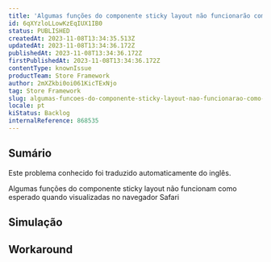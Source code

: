 ```yaml
---
title: 'Algumas funções do componente sticky layout não funcionarão como esperado quando visualizadas no navegador Safari'
id: 6qXYzloLLowKzEqIUX1IB0
status: PUBLISHED
createdAt: 2023-11-08T13:34:35.513Z
updatedAt: 2023-11-08T13:34:36.172Z
publishedAt: 2023-11-08T13:34:36.172Z
firstPublishedAt: 2023-11-08T13:34:36.172Z
contentType: knownIssue
productTeam: Store Framework
author: 2mXZkbi0oi061KicTExNjo
tag: Store Framework
slug: algumas-funcoes-do-componente-sticky-layout-nao-funcionarao-como-esperado-quando-visualizadas-no-navegador-safari
locale: pt
kiStatus: Backlog
internalReference: 868535
---
```


## Sumário

<div class="alert alert-info">
  <p>Este problema conhecido foi traduzido automaticamente do inglês.</p>
</div>


Algumas funções do componente sticky layout não funcionam como esperado quando visualizadas no navegador Safari

## Simulação



## Workaround




